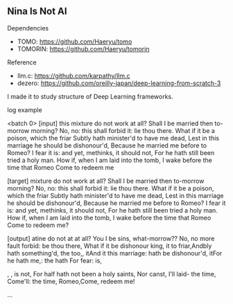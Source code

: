 Nina Is Not AI
---
Dependencies
 - TOMO: https://github.com/Haeryu/tomo
 - TOMORIN: https://github.com/Haeryu/tomorin

Reference
 - llm.c: https://github.com/karpathy/llm.c
 - dezero: https://github.com/oreilly-japan/deep-learning-from-scratch-3

I made it to study structure of Deep Learning frameworks.

log example

<batch 0>
[input]
 this mixture do not work at all?
Shall I be married then to-morrow morning?
No, no: this shall forbid it: lie thou there.
What if it be a poison, which the friar
Subtly hath minister'd to have me dead,
Lest in this marriage he should be dishonour'd,
Because he married me before to Romeo?
I fear it is: and yet, methinks, it should not,
For he hath still been tried a holy man.
How if, when I am laid into the tomb,
I wake before the time that Romeo
Come to redeem me

[target]
 mixture do not work at all?
Shall I be married then to-morrow morning?
No, no: this shall forbid it: lie thou there.
What if it be a poison, which the friar
Subtly hath minister'd to have me dead,
Lest in this marriage he should be dishonour'd,
Because he married me before to Romeo?
I fear it is: and yet, methinks, it should not,
For he hath still been tried a holy man.
How if, when I am laid into the tomb,
I wake before the time that Romeo
Come to redeem me?

[output]
 atine do not at at all?
You I be sins, what-morrow??
No, no more
 fault forbid: be
 thou there,
What if it be dishonour king, it to friar,Andbly hath something'd, the too,, itAnd it this marriage: hath be dishonour'd, itFor he hath me,: the hath
For fear: is,

,
,
 is not,
For half hath not been
 a holy saints,
Nor canst,
 I'll laid- the time,
Come'll: the time, Romeo,Come, redeem me!

...